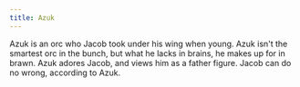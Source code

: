 ```yaml
---
title: Azuk
---
```


Azuk is an orc who Jacob took under his wing when young. Azuk isn't the smartest orc in the bunch, but what he lacks in brains, he makes up for in brawn. Azuk adores Jacob, and views him as a father figure. Jacob can do no wrong, according to Azuk.